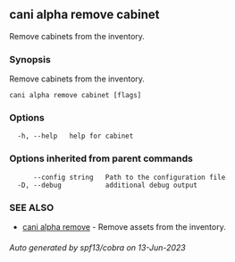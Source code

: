 ## cani alpha remove cabinet

Remove cabinets from the inventory.

### Synopsis

Remove cabinets from the inventory.

```
cani alpha remove cabinet [flags]
```

### Options

```
  -h, --help   help for cabinet
```

### Options inherited from parent commands

```
      --config string   Path to the configuration file
  -D, --debug           additional debug output
```

### SEE ALSO

* [cani alpha remove](cani_alpha_remove.md)	 - Remove assets from the inventory.

###### Auto generated by spf13/cobra on 13-Jun-2023

